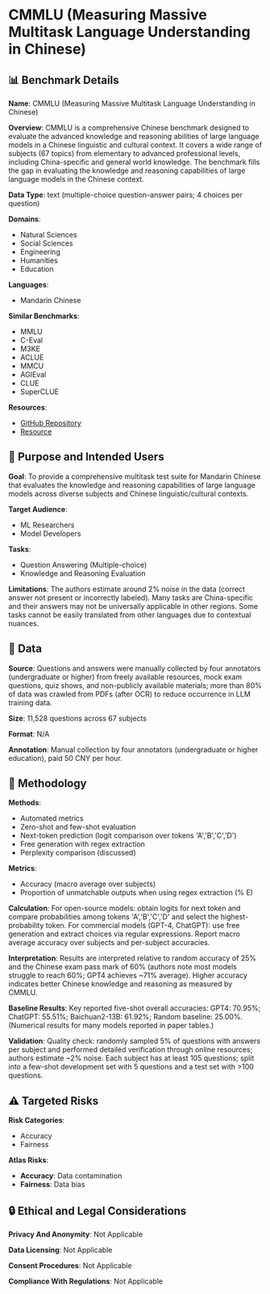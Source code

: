 # CMMLU (Measuring Massive Multitask Language Understanding in Chinese)

## 📊 Benchmark Details

**Name**: CMMLU (Measuring Massive Multitask Language Understanding in Chinese)

**Overview**: CMMLU is a comprehensive Chinese benchmark designed to evaluate the advanced knowledge and reasoning abilities of large language models in a Chinese linguistic and cultural context. It covers a wide range of subjects (67 topics) from elementary to advanced professional levels, including China-specific and general world knowledge. The benchmark fills the gap in evaluating the knowledge and reasoning capabilities of large language models in the Chinese context.

**Data Type**: text (multiple-choice question-answer pairs; 4 choices per question)

**Domains**:
- Natural Sciences
- Social Sciences
- Engineering
- Humanities
- Education

**Languages**:
- Mandarin Chinese

**Similar Benchmarks**:
- MMLU
- C-Eval
- M3KE
- ACLUE
- MMCU
- AGIEval
- CLUE
- SuperCLUE

**Resources**:
- [GitHub Repository](https://github.com/haonan-li/CMMLU)
- [Resource](https://arxiv.org/abs/2306.09212v2)

## 🎯 Purpose and Intended Users

**Goal**: To provide a comprehensive multitask test suite for Mandarin Chinese that evaluates the knowledge and reasoning capabilities of large language models across diverse subjects and Chinese linguistic/cultural contexts.

**Target Audience**:
- ML Researchers
- Model Developers

**Tasks**:
- Question Answering (Multiple-choice)
- Knowledge and Reasoning Evaluation

**Limitations**: The authors estimate around 2% noise in the data (correct answer not present or incorrectly labeled). Many tasks are China-specific and their answers may not be universally applicable in other regions. Some tasks cannot be easily translated from other languages due to contextual nuances.

## 💾 Data

**Source**: Questions and answers were manually collected by four annotators (undergraduate or higher) from freely available resources, mock exam questions, quiz shows, and non-publicly available materials; more than 80% of data was crawled from PDFs (after OCR) to reduce occurrence in LLM training data.

**Size**: 11,528 questions across 67 subjects

**Format**: N/A

**Annotation**: Manual collection by four annotators (undergraduate or higher education), paid 50 CNY per hour.

## 🔬 Methodology

**Methods**:
- Automated metrics
- Zero-shot and few-shot evaluation
- Next-token prediction (logit comparison over tokens 'A','B','C','D')
- Free generation with regex extraction
- Perplexity comparison (discussed)

**Metrics**:
- Accuracy (macro average over subjects)
- Proportion of unmatchable outputs when using regex extraction (% E)

**Calculation**: For open-source models: obtain logits for next token and compare probabilities among tokens 'A','B','C','D' and select the highest-probability token. For commercial models (GPT-4, ChatGPT): use free generation and extract choices via regular expressions. Report macro average accuracy over subjects and per-subject accuracies.

**Interpretation**: Results are interpreted relative to random accuracy of 25% and the Chinese exam pass mark of 60% (authors note most models struggle to reach 60%; GPT4 achieves ~71% average). Higher accuracy indicates better Chinese knowledge and reasoning as measured by CMMLU.

**Baseline Results**: Key reported five-shot overall accuracies: GPT4: 70.95%; ChatGPT: 55.51%; Baichuan2-13B: 61.92%; Random baseline: 25.00%. (Numerical results for many models reported in paper tables.)

**Validation**: Quality check: randomly sampled 5% of questions with answers per subject and performed detailed verification through online resources; authors estimate ~2% noise. Each subject has at least 105 questions; split into a few-shot development set with 5 questions and a test set with >100 questions.

## ⚠️ Targeted Risks

**Risk Categories**:
- Accuracy
- Fairness

**Atlas Risks**:
- **Accuracy**: Data contamination
- **Fairness**: Data bias

## 🔒 Ethical and Legal Considerations

**Privacy And Anonymity**: Not Applicable

**Data Licensing**: Not Applicable

**Consent Procedures**: Not Applicable

**Compliance With Regulations**: Not Applicable
